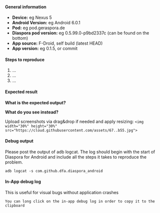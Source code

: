 #### General information

* **Device:** eg Nexus 5
* **Android Version:** eg Android 6.0.1
* **Pod:** eg pod.geraspora.de
* **Diaspora pod version:** eg 0.5.99.0-p9bd2337c  (can be found on the bottom)
* **App source:** F-Droid, self build (latest HEAD)
* **App version:** eg 0.1.5, or commit


<!--
I have:

- searched open and closed issues for duplicates
- read <https://github.com/Diaspora-for-Android/diaspora-android/blob/master/CONTRIBUTING.md>
- not submitted translations - see [Crowdin](https://crowdin.com/project/diaspora-for-android/invite)  
-->

#### Steps to reproduce

1. …
2. …
3. …


#### Expected result
**What is the expected output?** 

**What do you see instead?**


Upload screenshots via drag&drop if needed and apply resizing:
`<img width="30%" height="30%" src="https://cloud.githubusercontent.com/assets/67..b55.jpg">`


#### Debug output

Please post the output of adb logcat. The log should begin with the start of Diaspora for Android and include all the steps it takes to reproduce the problem.

````
adb logcat -s com.github.dfa.diaspora_android
````

#### In-App debug log

This is useful for visual bugs without application crashes

````
You can long click on the in-app debug log in order to copy it to the clipboard
````
